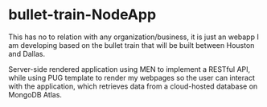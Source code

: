 # bullet-train-NodeApp

This has no to relation with any organization/business, it is just an webapp I am developing based on the bullet train that will be built between Houston and Dallas.

Server-side rendered application using MEN to implement a RESTful API, while using PUG template to render my webpages so the user can interact with the application, which retrieves data from a cloud-hosted database on MongoDB Atlas.
